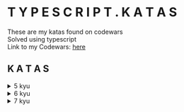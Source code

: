 # T Y P E S C R I P T .  K A T A S
These are my katas found on codewars  
Solved using typescript  
Link to my Codewars: <a href="https://www.codewars.com/users/alessiasHUB/" target="_blank">here</a>  

## K A T A S
<details>
<summary>5 kyu</summary>

#### [folder](src/5kyu/) 
[simple assembler interpreter](src/5kyu/simple-assembler-interpreter.ts)  
</details>  

<details>
<summary>6 kyu</summary>

#### [folder](src/6kyu/)  
[break camelCase](src/6kyu/break-camelCase.ts)  
[split list odd even](src/6kyu/split-list-odd-even.ts)  
</details>  

<details>
<summary>7 kyu</summary>

#### [folder](src/7kyu/)  
[x marks the spot](src/7kyu/x-marks-the-spot.ts)  
[you're a square](src/7kyu/youre-a-square.ts)  
[count divisions](src/7kyu/count-divisions.ts)
</details>  

 
